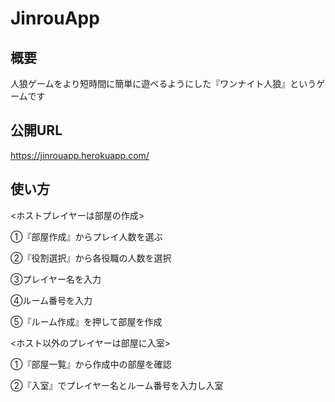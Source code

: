 # JinrouApp

## 概要
 
人狼ゲームをより短時間に簡単に遊べるようにした『ワンナイト人狼』というゲームです

## 公開URL

 https://jinrouapp.herokuapp.com/

## 使い方
 
<ホストプレイヤーは部屋の作成>

  ①『部屋作成』からプレイ人数を選ぶ

  ②『役割選択』から各役職の人数を選択

  ③プレイヤー名を入力

  ④ルーム番号を入力

  ⑤『ルーム作成』を押して部屋を作成

<ホスト以外のプレイヤーは部屋に入室>

  ①『部屋一覧』から作成中の部屋を確認

  ②『入室』でプレイヤー名とルーム番号を入力し入室

 

